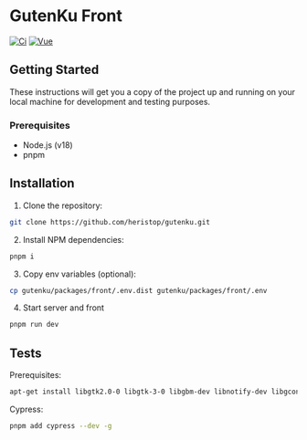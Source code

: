 # GutenKu Front

[![Ci](https://github.com/heristop/gutenku/actions/workflows/vue.yaml/badge.svg)](https://github.com/heristop/gutenku/actions/workflows/vue.yaml)
[![Vue](https://img.shields.io/badge/vue-3-brightgreen.svg)](https://vuejs.org/)

## Getting Started

These instructions will get you a copy of the project up and running on your local machine for development and testing purposes.

### Prerequisites

- Node.js (v18)
- pnpm

## Installation

1. Clone the repository:

```bash
git clone https://github.com/heristop/gutenku.git
```

2. Install NPM dependencies:

```bash
pnpm i
```

3. Copy env variables (optional):

```bash
cp gutenku/packages/front/.env.dist gutenku/packages/front/.env
```

4. Start server and front

```bash
pnpm run dev
```

## Tests

Prerequisites:

```bash
apt-get install libgtk2.0-0 libgtk-3-0 libgbm-dev libnotify-dev libgconf-2-4 libnss3 libxss1 libasound2 libxtst6 xauth xvfb
```

Cypress:

```bash
pnpm add cypress --dev -g
```
